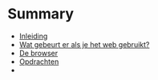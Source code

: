 # Summary

* [Inleiding](README.md)
* [Wat gebeurt er als je het web gebruikt?](chapter1.md)
* [De browser](de_browser.md)
* [Opdrachten](Opdrachten/Opdrachten-1.md)
* 

